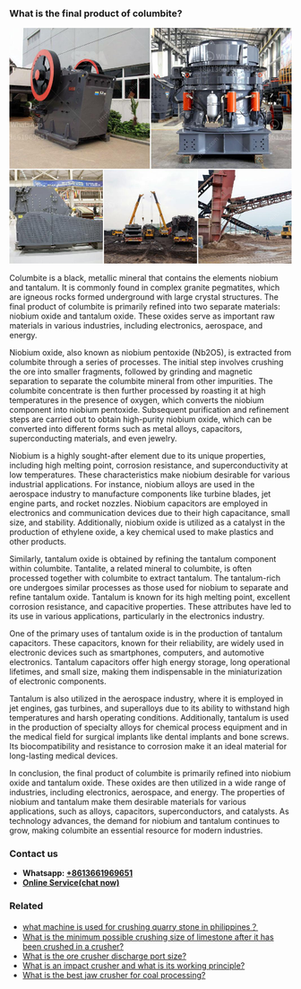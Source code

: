 <h3>What is the final product of columbite?</h3><img src='1701743448.jpg' alt=''><p>Columbite is a black, metallic mineral that contains the elements niobium and tantalum. It is commonly found in complex granite pegmatites, which are igneous rocks formed underground with large crystal structures. The final product of columbite is primarily refined into two separate materials: niobium oxide and tantalum oxide. These oxides serve as important raw materials in various industries, including electronics, aerospace, and energy.</p><p>Niobium oxide, also known as niobium pentoxide (Nb2O5), is extracted from columbite through a series of processes. The initial step involves crushing the ore into smaller fragments, followed by grinding and magnetic separation to separate the columbite mineral from other impurities. The columbite concentrate is then further processed by roasting it at high temperatures in the presence of oxygen, which converts the niobium component into niobium pentoxide. Subsequent purification and refinement steps are carried out to obtain high-purity niobium oxide, which can be converted into different forms such as metal alloys, capacitors, superconducting materials, and even jewelry.</p><p>Niobium is a highly sought-after element due to its unique properties, including high melting point, corrosion resistance, and superconductivity at low temperatures. These characteristics make niobium desirable for various industrial applications. For instance, niobium alloys are used in the aerospace industry to manufacture components like turbine blades, jet engine parts, and rocket nozzles. Niobium capacitors are employed in electronics and communication devices due to their high capacitance, small size, and stability. Additionally, niobium oxide is utilized as a catalyst in the production of ethylene oxide, a key chemical used to make plastics and other products.</p><p>Similarly, tantalum oxide is obtained by refining the tantalum component within columbite. Tantalite, a related mineral to columbite, is often processed together with columbite to extract tantalum. The tantalum-rich ore undergoes similar processes as those used for niobium to separate and refine tantalum oxide. Tantalum is known for its high melting point, excellent corrosion resistance, and capacitive properties. These attributes have led to its use in various applications, particularly in the electronics industry.</p><p>One of the primary uses of tantalum oxide is in the production of tantalum capacitors. These capacitors, known for their reliability, are widely used in electronic devices such as smartphones, computers, and automotive electronics. Tantalum capacitors offer high energy storage, long operational lifetimes, and small size, making them indispensable in the miniaturization of electronic components.</p><p>Tantalum is also utilized in the aerospace industry, where it is employed in jet engines, gas turbines, and superalloys due to its ability to withstand high temperatures and harsh operating conditions. Additionally, tantalum is used in the production of specialty alloys for chemical process equipment and in the medical field for surgical implants like dental implants and bone screws. Its biocompatibility and resistance to corrosion make it an ideal material for long-lasting medical devices.</p><p>In conclusion, the final product of columbite is primarily refined into niobium oxide and tantalum oxide. These oxides are then utilized in a wide range of industries, including electronics, aerospace, and energy. The properties of niobium and tantalum make them desirable materials for various applications, such as alloys, capacitors, superconductors, and catalysts. As technology advances, the demand for niobium and tantalum continues to grow, making columbite an essential resource for modern industries.</p><h3>Contact us</h3><ul><li><strong>Whatsapp:&nbsp;<a href="https://wa.me/8613661969651">+8613661969651</a></strong></li><li><a href="https://swt.shibang-china.com/?git&amp;zhl&amp;What is the final product of columbite"><strong>Online Service(chat now)</strong></a></li></ul><h3>Related</h3><ul><li><a href='what machine is used for crushing quarry stone in philippines？.md'>what machine is used for crushing quarry stone in philippines？</a></li><li><a href='What is the minimum possible crushing size of limestone after it has been crushed in a crusher.md'>What is the minimum possible crushing size of limestone after it has been crushed in a crusher?</a></li><li><a href='What is the ore crusher discharge port size.md'>What is the ore crusher discharge port size?</a></li><li><a href='What is an impact crusher and what is its working principle.md'>What is an impact crusher and what is its working principle?</a></li><li><a href='What is the best jaw crusher for coal processing.md'>What is the best jaw crusher for coal processing?</a></li></ul>